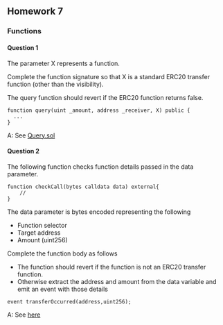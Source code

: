 ## Homework 7

### Functions

#### Question 1

The parameter X represents a function.

Complete the function signature so that X is a standard ERC20 transfer function (other than the visibility).

The query function should revert if the ERC20 function returns false.

```
function query(uint _amount, address _receiver, X) public {
  ...
}
```

A: See [Query.sol](./src//Query.sol)

#### Question 2

The following function checks function details passed in the data parameter.

```
function checkCall(bytes calldata data) external{
    //
}
```

The data parameter is bytes encoded representing the following

- Function selector
- Target address
- Amount (uint256)

Complete the function body as follows

- The function should revert if the function is not an ERC20 transfer function.
- Otherwise extract the address and amount from the data variable and emit an event with those details

```
event transferOccurred(address,uint256);
```

A: See [here]()



